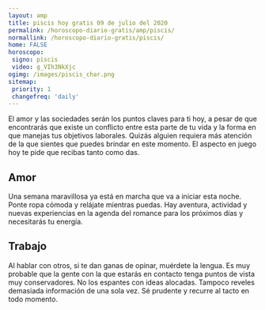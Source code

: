 ```yaml
---
layout: amp
title: piscis hoy gratis 09 de julio del 2020 
permalink: /horoscopo-diario-gratis/amp/piscis/
normallink: /horoscopo-diario-gratis/piscis/
home: FALSE
horoscopo:
 signo: piscis
 video: g_VIh3NkXjc
ogimg: /images/piscis_char.png
sitemap:
 priority: 1
 changefreq: 'daily'
---
```



El amor y las sociedades serán los puntos claves para ti hoy, a pesar de que encontrarás que existe un conflicto entre esta parte de tu vida y la forma en que manejas tus objetivos laborales. Quizás alguien requiera más atención de la que sientes que puedes brindar en este momento. El aspecto en juego hoy te pide que recibas tanto como das.

## Amor

Una semana maravillosa ya está en marcha que va a iniciar esta noche. Ponte ropa cómoda y relájate mientras puedas. Hay aventura, actividad y nuevas experiencias en la agenda del romance para los próximos días y necesitarás tu energía.

## Trabajo

Al hablar con otros, si te dan ganas de opinar, muérdete la lengua. Es muy probable que la gente con la que estarás en contacto tenga puntos de vista muy conservadores. No los espantes con ideas alocadas. Tampoco reveles demasiada información de una sola vez. Sé prudente y recurre al tacto en todo momento.